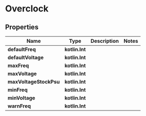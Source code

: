 
# Overclock

## Properties
| Name | Type | Description | Notes |
| ------------ | ------------- | ------------- | ------------- |
| **defaultFreq** | **kotlin.Int** |  |  |
| **defaultVoltage** | **kotlin.Int** |  |  |
| **maxFreq** | **kotlin.Int** |  |  |
| **maxVoltage** | **kotlin.Int** |  |  |
| **maxVoltageStockPsu** | **kotlin.Int** |  |  |
| **minFreq** | **kotlin.Int** |  |  |
| **minVoltage** | **kotlin.Int** |  |  |
| **warnFreq** | **kotlin.Int** |  |  |



